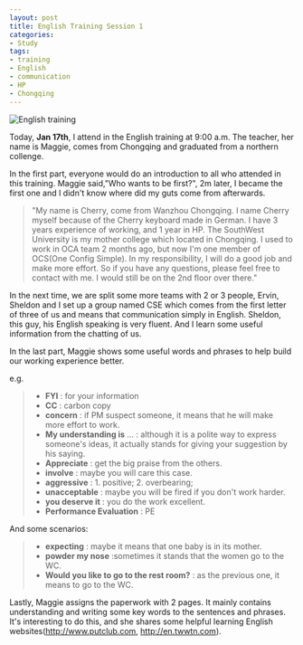 ```yaml
---
layout: post
title: English Training Session 1
categories:
- Study
tags:
- training
- English
- communication
- HP
- Chongqing
---
```


![English training](https://ws1.sinaimg.cn/large/006tKfTcly1fisjqleqkpj30rs0f70us.jpg)  

Today, **Jan 17th**, I attend in the English training at 9:00 a.m. The teacher, her name is Maggie, comes from Chongqing and graduated from a northern collenge.  

In the first part, everyone would do an introduction to all who attended in this training. Maggie said,"Who wants to be first?", 2m later, I became the first one and I didn't know where did my guts come from afterwards.  

> "My name is Cherry, come from Wanzhou Chongqing. I name Cherry myself because of the Cherry keyboard made in German. I have 3 years experience of working, and 1 year in HP. The SouthWest University is my mother college which located in Chongqing. I used to work in OCA team 2 months ago, but now I'm one member of OCS(One Config Simple). In my responsibility, I will do a good job and make more effort. So if you have any questions, please feel free to contact with me. I would still be on the 2nd floor over there."   

In the next time, we are split some more teams with 2 or 3 people, Ervin, Sheldon and I set up a group named CSE which comes from the first letter of three of us and means that communication simply in English. Sheldon, this guy, his English speaking is very fluent. And I learn some useful information from the chatting of us.  

In the last part, Maggie shows some useful words and phrases to help build our working experience better.  

e.g.  
> - **FYI** : for your information  
> - **CC** : carbon copy  
> - **concern** : if PM suspect someone, it means that he will make more effort to work.  
> - **My understanding is** ... : although it is a polite way to express someone's ideas, it actually stands for giving your suggestion by his saying.   
> - **Appreciate** : get the big praise from the others.  
> - **involve** : maybe you will care this case.  
> - **aggressive** : 1. positive; 2. overbearing;  
> - **unacceptable** : maybe you will be fired if you don't work harder.  
> - **you deserve it** : you do the work excellent.  
> - **Performance Evaluation** : PE  

And some scenarios: 

> - **expecting** : maybe it means that one baby is in its mother.
> - **powder my nose** :sometimes it stands that the women go to the WC. 
> - **Would you like to go to the rest room?** : as the previous one, it means to go to the WC. 

Lastly, Maggie assigns the paperwork with 2 pages. It mainly contains understanding and writing some key words to the sentences and phrases. It's interesting to do this, and she shares some helpful learning English websites(<http://www.putclub.com>, <http://en.twwtn.com>).

